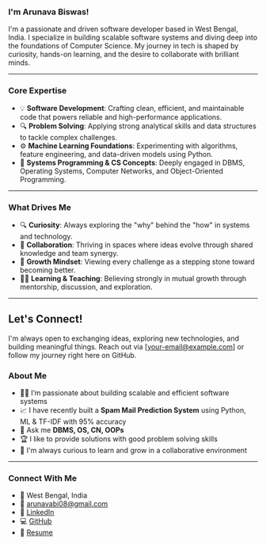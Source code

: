 
### I'm Arunava Biswas!

I'm a passionate and driven software developer based in West Bengal, India. I specialize in building scalable software systems and diving deep into the foundations of Computer Science. My journey in tech is shaped by curiosity, hands-on learning, and the desire to collaborate with brilliant minds.

---

### Core Expertise

- 💡 **Software Development**: Crafting clean, efficient, and maintainable code that powers reliable and high-performance applications.
- 🔍 **Problem Solving**: Applying strong analytical skills and data structures to tackle complex challenges.
- ⚙️ **Machine Learning Foundations**: Experimenting with algorithms, feature engineering, and data-driven models using Python.
- 🧪 **Systems Programming & CS Concepts**: Deeply engaged in DBMS, Operating Systems, Computer Networks, and Object-Oriented Programming.

---

### What Drives Me

- 🔍 **Curiosity**: Always exploring the "why" behind the "how" in systems and technology.
- 🤝 **Collaboration**: Thriving in spaces where ideas evolve through shared knowledge and team synergy.
- 🧭 **Growth Mindset**: Viewing every challenge as a stepping stone toward becoming better.
- 🧑‍🏫 **Learning & Teaching**: Believing strongly in mutual growth through mentorship, discussion, and exploration.

---

## Let's Connect!

I'm always open to exchanging ideas, exploring new technologies, and building meaningful things. Reach out via [your-email@example.com] or follow my journey right here on GitHub.


### About Me
- 👨‍💻 I’m passionate about building scalable and efficient software systems
- 📈 I have recently built a **Spam Mail Prediction System** using Python, ML & TF-IDF with 95% accuracy 
- 💬 Ask me **DBMS, OS, CN, OOPs**
- 🏆 I like to provide solutions with good problem solving skills
- 🧠 I'm always curious to learn and grow in a collaborative environment

---


### Connect With Me
- 📍 West Bengal, India  
- 📧 arunavabi08@gmail.com  
- 🔗 [LinkedIn](https://www.linkedin.com/in/arunava-biswas972/)  
- 💻 [GitHub](https://github.com/Arunava6171)  
- 🔗 [Resume](https://drive.google.com/file/d/13pbnipzgMtFGRdr854UHestsw587dyHo/view?usp=sharing)







